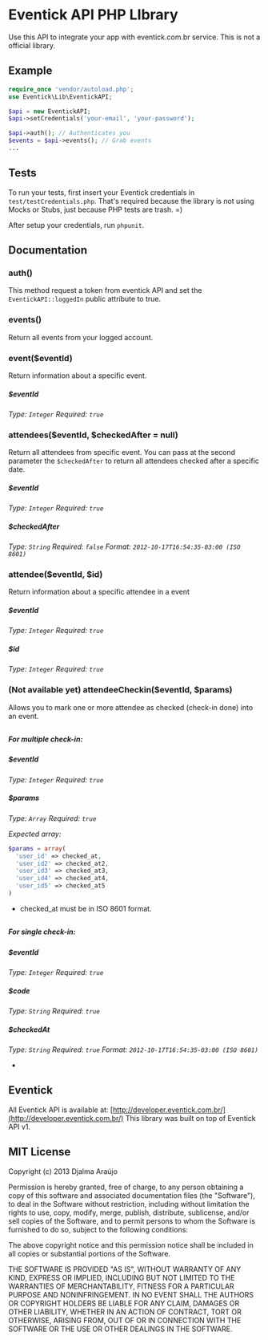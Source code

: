# Eventick API PHP LIbrary
Use this API to integrate your app with eventick.com.br service. This is not a official library.

## Example
```php
require_once 'vendor/autoload.php';
use Eventick\Lib\EventickAPI;

$api = new EventickAPI;
$api->setCredentials('your-email', 'your-password');

$api->auth(); // Authenticates you
$events = $api->events(); // Grab events
...
```

## Tests
To run your tests, first insert your Eventick credentials in ```test/testCredentials.php```. That's required because the library is not using Mocks or Stubs, just because PHP tests are trash. =)

After setup your credentials, run ```phpunit```.

## Documentation

### auth()
This method request a token from eventick API and set the ```EventickAPI::loggedIn``` public attribute to true.

### events()
Return all events from your logged account.

### event($eventId)
Return information about a specific event.

##### $eventId

*Type: `Integer` Required: `true`*


### attendees($eventId, $checkedAfter = null)
Return all attendees from specific event.
You can pass at the second parameter the ```$checkedAfter``` to return all attendees checked after a specific date.

##### $eventId

*Type: `Integer` Required: `true`*

##### $checkedAfter

*Type: `String` Required: `false` Format: `2012-10-17T16:54:35-03:00 (ISO 8601)`*

### attendee($eventId, $id)
Return information about a specific attendee in a event

##### $eventId

*Type: `Integer` Required: `true`*

##### $id

*Type: `Integer` Required: `true`*

### (Not available yet) attendeeCheckin($eventId, $params)
Allows you to mark one or more attendee as checked (check-in done) into an event.

## 

##### For multiple check-in:
##### $eventId

*Type: `Integer` Required: `true`*

##### $params
*Type: `Array` Required: `true`*

*Expected array:*

```php
$params = array(
  'user_id' => checked_at,
  'user_id2' => checked_at2,
  'user_id3' => checked_at3,
  'user_id4' => checked_at4,
  'user_id5' => checked_at5
)
```
* checked_at must be in ISO 8601 format.

## 

##### For single check-in:
##### $eventId

*Type: `Integer` Required: `true`*

##### $code
*Type: `String` Required: `true`*

##### $checkedAt
*Type: `String` Required: `true` Format: `2012-10-17T16:54:35-03:00 (ISO 8601)`*

-


## Eventick
All Eventick API is available at: [http://developer.eventick.com.br/](http://developer.eventick.com.br/)
This library was built on top of Eventick API v1.

## MIT License
Copyright (c) 2013 Djalma Araújo

Permission is hereby granted, free of charge, to any person obtaining a copy
of this software and associated documentation files (the "Software"), to deal
in the Software without restriction, including without limitation the rights
to use, copy, modify, merge, publish, distribute, sublicense, and/or sell
copies of the Software, and to permit persons to whom the Software is
furnished to do so, subject to the following conditions:

The above copyright notice and this permission notice shall be included in all
copies or substantial portions of the Software.

THE SOFTWARE IS PROVIDED "AS IS", WITHOUT WARRANTY OF ANY KIND, EXPRESS OR
IMPLIED, INCLUDING BUT NOT LIMITED TO THE WARRANTIES OF MERCHANTABILITY,
FITNESS FOR A PARTICULAR PURPOSE AND NONINFRINGEMENT. IN NO EVENT SHALL THE
AUTHORS OR COPYRIGHT HOLDERS BE LIABLE FOR ANY CLAIM, DAMAGES OR OTHER
LIABILITY, WHETHER IN AN ACTION OF CONTRACT, TORT OR OTHERWISE, ARISING FROM,
OUT OF OR IN CONNECTION WITH THE SOFTWARE OR THE USE OR OTHER DEALINGS IN THE
SOFTWARE.
